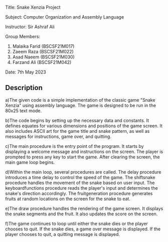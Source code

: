 Title: Snake Xenzia Project

Subject: Computer Organization and Assembly Language

Instructor: Sir Ashraf Ali

Group Members:

1. Malaika Farid (BSCSF21M017)
2. Zaeem Raza    (BSCSF21M022)
3. Asad Naeem    (BSCSF21M030)
4. Farzand Ali   (BSCSF21M042)

Date: 7th May 2023

## Description

a)The given code is a simple implementation of the classic game "Snake Xenzia" using assembly language. The game is designed to be run in the 80x25 text mode.

b)The code begins by setting up the necessary data and constants. It defines equates for various dimensions and positions of the game screen. It also includes ASCII art for the game title and snake pattern, as well as messages for instructions, game over, and quitting.

c)The main procedure is the entry point of the program. It starts by displaying a welcome message and instructions on the screen. The player is prompted to press any key to start the game. After clearing the screen, the main game loop begins.

d)Within the main loop, several procedures are called. The delay procedure introduces a time delay to control the speed of the game. The shiftsnake procedure handles the movement of the snake based on user input. The keyboardfunctions procedure reads the player's input and determines the snake's direction accordingly. The fruitgeneration procedure generates fruits at random locations on the screen for the snake to eat.

e)The draw procedure handles the rendering of the game screen. It displays the snake segments and the fruit. It also updates the score on the screen.

f)The game continues to loop until either the snake dies or the player chooses to quit. If the snake dies, a game over message is displayed. If the player chooses to quit, a quitting message is displayed.

